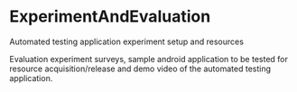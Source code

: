 # ExperimentAndEvaluation
Automated testing application experiment setup and resources

Evaluation experiment surveys, sample android application to be tested for resource acquisition/release and demo video of the automated testing application.
